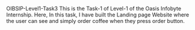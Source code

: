 OIBSIP-Level1-Task3
This is the Task-1 of Level-1 of the Oasis Infobyte Internship. Here, In this task, I have built the Landing page Website where the user can see and simply order coffee when they press order button. 
